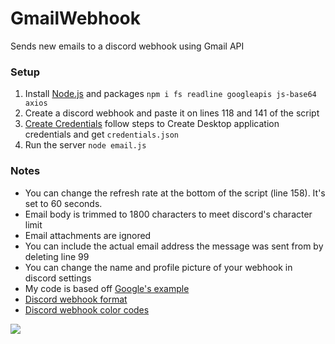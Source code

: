 # GmailWebhook
Sends new emails to a discord webhook using Gmail API

### Setup
1. Install [Node.js](https://nodejs.org/en/download/) and packages `npm i fs readline googleapis js-base64 axios`
2. Create a discord webhook and paste it on lines 118 and 141 of the script
3. [Create Credentials](https://developers.google.com/workspace/guides/create-credentials#desktop) follow steps to Create Desktop application credentials and get `credentials.json`
4. Run the server `node email.js`

### Notes
* You can change the refresh rate at the bottom of the script (line 158). It's set to 60 seconds.
* Email body is trimmed to 1800 characters to meet discord's character limit
* Email attachments are ignored
* You can include the actual email address the message was sent from by deleting line 99
* You can change the name and profile picture of your webhook in discord settings
* My code is based off [Google's example](https://developers.google.com/gmail/api/quickstart/nodejs)
* [Discord webhook format](https://discord.com/developers/docs/resources/webhook#edit-webhook-message-jsonform-params)
* [Discord webhook color codes](https://gist.github.com/thomasbnt/b6f455e2c7d743b796917fa3c205f812)

![](https://i.ibb.co/kqtxhBC/unknown.png)
